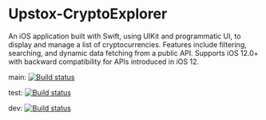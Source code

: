 # Upstox-CryptoExplorer
An iOS application built with Swift, using UIKit and programmatic UI, to display and manage a list of cryptocurrencies. Features include filtering, searching, and dynamic data fetching from a public API. Supports iOS 12.0+ with backward compatibility for APIs introduced in iOS 12.

main: [![Build status](https://build.appcenter.ms/v0.1/apps/89e79e42-5e96-4e4a-837d-f6f3de9065de/branches/main/badge)](https://appcenter.ms)

test: [![Build status](https://build.appcenter.ms/v0.1/apps/89e79e42-5e96-4e4a-837d-f6f3de9065de/branches/test/badge)](https://appcenter.ms)

dev: [![Build status](https://build.appcenter.ms/v0.1/apps/89e79e42-5e96-4e4a-837d-f6f3de9065de/branches/dev/badge)](https://appcenter.ms)
